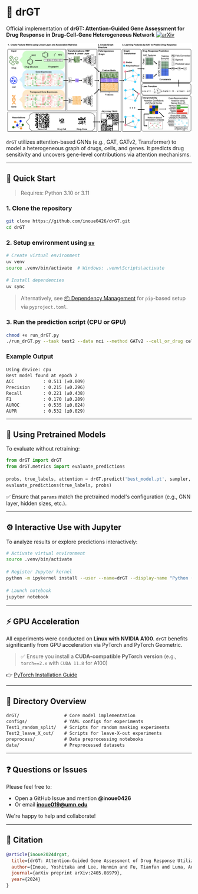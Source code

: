 # 🧬 drGT

Official implementation of **drGT: Attention-Guided Gene Assessment for Drug Response in Drug-Cell-Gene Heterogeneous Network**
[![arXiv](https://img.shields.io/badge/arXiv-2405.08979-b31b1b.svg)](https://arxiv.org/abs/2405.08979)

![](Figs/Fig1.png)

`drGT` utilizes attention-based GNNs (e.g., GAT, GATv2, Transformer) to model a heterogeneous graph of drugs, cells, and genes. It predicts drug sensitivity and uncovers gene-level contributions via attention mechanisms.

---

## 🚀 Quick Start

> Requires: Python 3.10 or 3.11

### 1. Clone the repository

```bash
git clone https://github.com/inoue0426/drGT.git
cd drGT
```

### 2. Setup environment using [`uv`](https://github.com/astral-sh/uv)

```bash
# Create virtual environment
uv venv
source .venv/bin/activate  # Windows: .venv\Scripts\activate

# Install dependencies
uv sync
```

> Alternatively, see [📦 Dependency Management](#-dependency-management) for `pip`-based setup via `pyproject.toml`.

### 3. Run the prediction script (CPU or GPU)

```bash
chmod +x run_drGT.py
./run_drGT.py --task test2 --data nci --method GATv2 --cell_or_drug cell
```

### Example Output

```
Using device: cpu
Best model found at epoch 2
ACC           : 0.511 (±0.009)
Precision     : 0.215 (±0.296)
Recall        : 0.221 (±0.438)
F1            : 0.170 (±0.289)
AUROC         : 0.535 (±0.024)
AUPR          : 0.532 (±0.029)
```

---

## 🧠 Using Pretrained Models

To evaluate without retraining:

```python
from drGT import drGT
from drGT.metrics import evaluate_predictions

probs, true_labels, attention = drGT.predict('best_model.pt', sampler, params)
evaluate_predictions(true_labels, probs)
```

✅ Ensure that `params` match the pretrained model's configuration (e.g., GNN layer, hidden sizes, etc.).

---

## ⚙️ Interactive Use with Jupyter

To analyze results or explore predictions interactively:

```bash
# Activate virtual environment
source .venv/bin/activate

# Register Jupyter kernel
python -m ipykernel install --user --name=drGT --display-name "Python (drGT)"

# Launch notebook
jupyter notebook
```

---

## ⚡️ GPU Acceleration

All experiments were conducted on **Linux with NVIDIA A100**.
`drGT` benefits significantly from GPU acceleration via PyTorch and PyTorch Geometric.

> ✅ Ensure you install a **CUDA-compatible PyTorch version**
> (e.g., `torch==2.x` with `CUDA 11.8` for A100)

👉 [PyTorch Installation Guide](https://pytorch.org/get-started/locally/)

---

## 📁 Directory Overview

```
drGT/                 # Core model implementation
configs/              # YAML configs for experiments
Test1_random_split/   # Scripts for random masking experiments
Test2_leave_X_out/    # Scripts for leave-X-out experiments
preprocess/           # Data preprocessing notebooks
data/                 # Preprocessed datasets
```

---

## ❓ Questions or Issues

Please feel free to:

- Open a GitHub Issue and mention **@inoue0426**
- Or email **inoue019@umn.edu**

We're happy to help and collaborate!

---

## 📖 Citation

```bibtex
@article{inoue2024drgat,
  title={drGT: Attention-Guided Gene Assessment of Drug Response Utilizing a Drug-Cell-Gene Heterogeneous Network},
  author={Inoue, Yoshitaka and Lee, Hunmin and Fu, Tianfan and Luna, Augustin},
  journal={arXiv preprint arXiv:2405.08979},
  year={2024}
}
```
